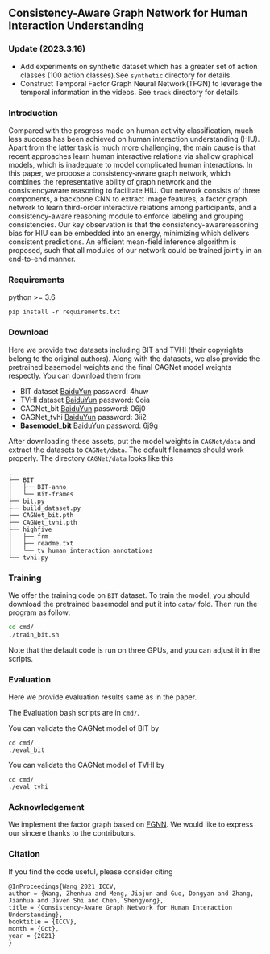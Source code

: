 ##  Consistency-Aware Graph Network for Human Interaction Understanding

### Update (2023.3.16)
- Add experiments on synthetic dataset which has a greater set of action classes (100 action classes).See `synthetic` directory for details.
- Construct Temporal Factor Graph Neural Network(TFGN) to leverage the temporal information in the videos. See `track` directory for details. 

### Introduction
Compared with the progress made on human activity
classification, much less success has been achieved on human interaction understanding (HIU). Apart from the latter
task is much more challenging, the main cause is that recent approaches learn human interactive relations via shallow graphical models, which is inadequate to model complicated human interactions. In this paper, we propose a
consistency-aware graph network, which combines the representative ability of graph network and the consistencyaware reasoning to facilitate HIU. Our network consists of
three components, a backbone CNN to extract image features, a factor graph network to learn third-order interactive relations among participants, and a consistency-aware
reasoning module to enforce labeling and grouping consistencies. Our key observation is that the consistency-awarereasoning bias for HIU can be embedded into an energy,
minimizing which delivers consistent predictions. An efficient mean-field inference algorithm is proposed, such that
all modules of our network could be trained jointly in an
end-to-end manner.

### Requirements
python >= 3.6
```commandline
pip install -r requirements.txt
```

### Download
Here we provide two datasets including BIT and TVHI (their copyrights belong to the original authors). Along with the datasets, we also provide
the pretrained basemodel weights and the final CAGNet model weights respectly. You can download them from

- BIT dataset [BaiduYun](https://pan.baidu.com/s/1hYQch02aJQN1dmWmQy25Yg) password: 4huw
- TVHI dataset [BaiduYun](https://pan.baidu.com/s/1f41VhH1LUlxrf1UhFqRnmw)  password: 0oia
- CAGNet_bit [BaiduYun](https://pan.baidu.com/s/18YAWt0Jgd9mhpAPOi9iOFg)  password: 06j0
- CAGNet_tvhi [BaiduYun](https://pan.baidu.com/s/12j9eZ4Wniit9vKOKbunqPA)  password: 3ii2
- **Basemodel_bit** [BaiduYun](https://pan.baidu.com/s/14KdWuVsrdZaR8rODDIKgiQ?pwd=6j9g) password: 6j9g 

After downloading these assets, put the model weights in `CAGNet/data` and extract the datasets to `CAGNet/data`. 
The default filenames should work properly. The directory `CAGNet/data` looks like this
```commandline
.
├── BIT
│   ├── BIT-anno
│   └── Bit-frames
├── bit.py
├── build_dataset.py
├── CAGNet_bit.pth
├── CAGNet_tvhi.pth
├── highfive
│   ├── frm
│   ├── readme.txt
│   └── tv_human_interaction_annotations
└── tvhi.py

```

### Training
We offer the training code on `BIT` dataset. To train the model, you should download the pretrained basemodel and put it 
into `data/` fold. Then run the program as follow:
```bash
cd cmd/
./train_bit.sh
```
Note that the default code is run on three GPUs, and you can adjust it in the scripts.

### Evaluation
Here we provide evaluation results same as in the paper.

The Evaluation bash scripts are in `cmd/`.

You can validate the CAGNet model of BIT by 
```commandline
cd cmd/ 
./eval_bit
```

You can validate the CAGNet model of TVHI by
```commandline
cd cmd/
./eval_tvhi
```

### Acknowledgement
We implement the factor graph based on [FGNN](https://github.com/zzhang1987/Factor-Graph-Neural-Network). We would like to express our sincere thanks to the contributors.

### Citation
If you find the code useful, please consider citing
```
@InProceedings{Wang_2021_ICCV,
author = {Wang, Zhenhua and Meng, Jiajun and Guo, Dongyan and Zhang, Jianhua and Javen Shi and Chen, Shengyong},
title = {Consistency-Aware Graph Network for Human Interaction Understanding},
booktitle = {ICCV},
month = {Oct},
year = {2021}
}
```
